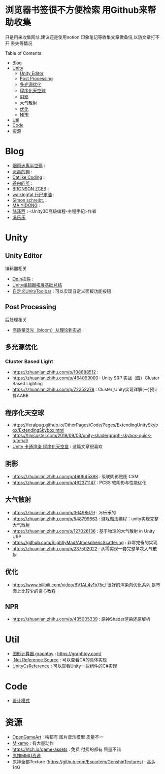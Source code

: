 # 浏览器书签很不方便检索 用Github来帮助收集
只是用来收集网址,建议还是使用notion 印象笔记等收集文章做备份,以防文章打不开 丢失等情况


Table of Contents
- [Blog](#blog)
- [Unity](#unity)
  - [Unity Editor](#unity-editor)
  - [Post Processing](#post-processing)
  - [多光源优化](#多光源优化)
  - [程序化天空球](#程序化天空球)
  - [阴影](#阴影)
  - [大气散射](#大气散射)
  - [优化](#优化)
  - [NPR](#NPR)
- [Util](#util)
- [Code](#code)
- [资源](#资源)



# Blog
- [烟雨迷离半世殇](https://www.lfzxb.top/archives/) :
- [恶毒的狗](https://baddogzz.github.io/) :
- [Catlike Coding](https://catlikecoding.com/) :
- [苍白的茧](http://dreamfairy.cn/blog/) :
- [BRONSON ZGEB](https://bronsonzgeb.com/) :
- [walkingfat 行尸走油](http://walkingfat.com/) :
- [Simon schreibt.](http://simonschreibt.de/) :
- [MA YIDONG](http://ma-yidong.com/category/blog/) :
- [陆泽西](http://www.luzexi.com/tag/Unity3D/) : <Unity3D高级编程-主程手记>作者
- [冯乐乐](http://candycat1992.github.io/)

# Unity
## Unity Editor 
编辑器相关
- [Odin插件](https://aihailan.com/archives/466) : 
- [Unity编辑器拓展基础总结](https://www.lfzxb.top/unity-editor-extension-base/)
- [自定义UnityToolbar](https://blog.csdn.net/u011428080/article/details/106689329) : 可以实现自定义面板功能按钮
## Post Processing
后处理相关
- [高质量泛光（bloom）从理论到实战](https://zhuanlan.zhihu.com/p/525500877) : 

## 多光源优化
### Cluster Based Light
- https://zhuanlan.zhihu.com/p/108688512 :
- https://zhuanlan.zhihu.com/p/464099000 : Unity SRP 实战（四）Cluster Based Lighting
- https://zhuanlan.zhihu.com/p/72252279 : Cluster_Unity实现详解(一)预计算AABB

## 程序化天空球
- https://feralpug.github.io/OtherPages/Code/Pages/ExtendingUnitySkybox/ExtendingSkybox.html
- https://timcoster.com/2019/09/03/unity-shadergraph-skybox-quick-tutorial/
- [Unity 卡通渲染 程序化天空盒](https://zhuanlan.zhihu.com/p/540692272) : 这篇文章很喜欢

## 阴影
- https://zhuanlan.zhihu.com/p/460945398 : 级联阴影贴图 CSM
- https://zhuanlan.zhihu.com/p/462371147 : PCSS 软阴影与性能优化

## 大气散射
- https://zhuanlan.zhihu.com/p/36498679 : 冯乐乐的
- https://zhuanlan.zhihu.com/p/548799663 : 游戏魔法编程：unity实现完整大气散射
- https://zhuanlan.zhihu.com/p/127026136 : 基于物理的大气散射 in Unity URP
- https://github.com/SlightlyMad/AtmosphericScattering : 非常完备的实现
- https://zhuanlan.zhihu.com/p/237502022 : 从零实现一套完整单次大气散射

## 优化
- https://www.bilibili.com/video/BV1AL4y1b75c/ 很好的渲染向优化系列 是市面上比较少的良心教程

## NPR
- https://zhuanlan.zhihu.com/p/435005339 : 原神Shader渲染还原解析

# Util
- [图形计算器 graphtoy](https://graphtoy.com/) : https://graphtoy.com/
- [.Net Reference Source](https://referencesource.microsoft.com/) : 可以查看C#的具体实现
- [UnityCsReference](https://github.com/Unity-Technologies/UnityCsReference) : 可以查看Unity一些组件的C#实现 


# Code
- [设计模式](https://refactoringguru.cn/design-patterns/catalog)

# 资源
- [OpenGameArt](https://opengameart.org/) : 啥都有 图片音乐模型 质量不一
- [Mixamo](https://www.mixamo.com/) : 有大量动作
- https://itch.io/game-assets : 免费 付费的都有 质量不错
- [原神MMD资源](https://www.aplaybox.com/u/680828836)
- 原神全部Texture (https://github.com/Escartem/GenshinTextures) : 高达14G
